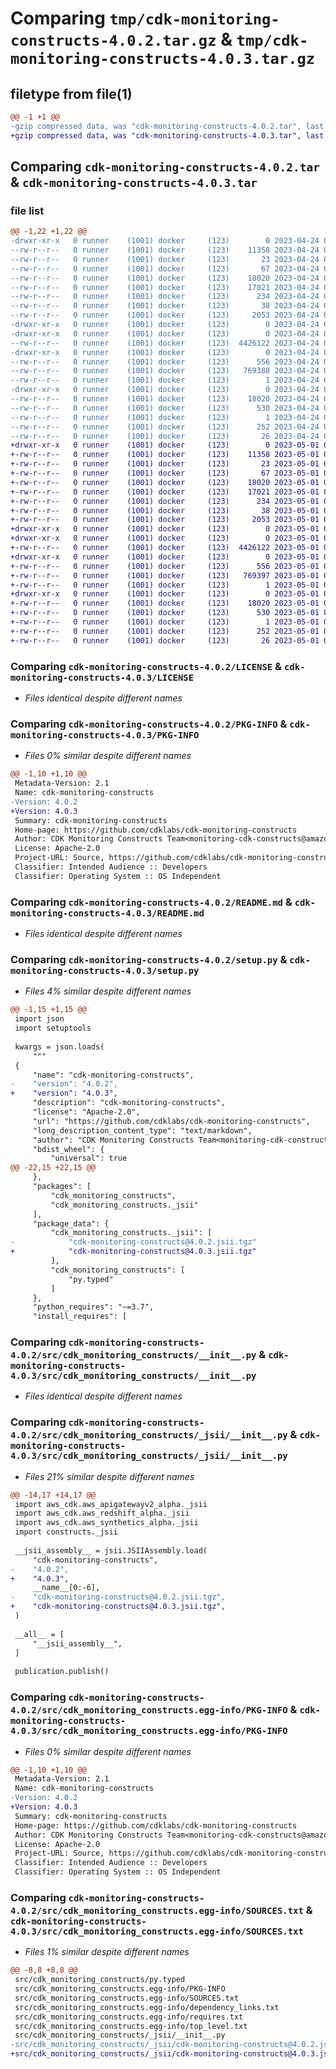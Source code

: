 # Comparing `tmp/cdk-monitoring-constructs-4.0.2.tar.gz` & `tmp/cdk-monitoring-constructs-4.0.3.tar.gz`

## filetype from file(1)

```diff
@@ -1 +1 @@
-gzip compressed data, was "cdk-monitoring-constructs-4.0.2.tar", last modified: Mon Apr 24 00:34:50 2023, max compression
+gzip compressed data, was "cdk-monitoring-constructs-4.0.3.tar", last modified: Mon May  1 00:36:17 2023, max compression
```

## Comparing `cdk-monitoring-constructs-4.0.2.tar` & `cdk-monitoring-constructs-4.0.3.tar`

### file list

```diff
@@ -1,22 +1,22 @@
-drwxr-xr-x   0 runner    (1001) docker     (123)        0 2023-04-24 00:34:50.382362 cdk-monitoring-constructs-4.0.2/
--rw-r--r--   0 runner    (1001) docker     (123)    11358 2023-04-24 00:34:37.000000 cdk-monitoring-constructs-4.0.2/LICENSE
--rw-r--r--   0 runner    (1001) docker     (123)       23 2023-04-24 00:34:37.000000 cdk-monitoring-constructs-4.0.2/MANIFEST.in
--rw-r--r--   0 runner    (1001) docker     (123)       67 2023-04-24 00:34:37.000000 cdk-monitoring-constructs-4.0.2/NOTICE
--rw-r--r--   0 runner    (1001) docker     (123)    18020 2023-04-24 00:34:50.382362 cdk-monitoring-constructs-4.0.2/PKG-INFO
--rw-r--r--   0 runner    (1001) docker     (123)    17021 2023-04-24 00:34:37.000000 cdk-monitoring-constructs-4.0.2/README.md
--rw-r--r--   0 runner    (1001) docker     (123)      234 2023-04-24 00:34:37.000000 cdk-monitoring-constructs-4.0.2/pyproject.toml
--rw-r--r--   0 runner    (1001) docker     (123)       38 2023-04-24 00:34:50.382362 cdk-monitoring-constructs-4.0.2/setup.cfg
--rw-r--r--   0 runner    (1001) docker     (123)     2053 2023-04-24 00:34:37.000000 cdk-monitoring-constructs-4.0.2/setup.py
-drwxr-xr-x   0 runner    (1001) docker     (123)        0 2023-04-24 00:34:50.374362 cdk-monitoring-constructs-4.0.2/src/
-drwxr-xr-x   0 runner    (1001) docker     (123)        0 2023-04-24 00:34:50.378363 cdk-monitoring-constructs-4.0.2/src/cdk_monitoring_constructs/
--rw-r--r--   0 runner    (1001) docker     (123)  4426122 2023-04-24 00:34:37.000000 cdk-monitoring-constructs-4.0.2/src/cdk_monitoring_constructs/__init__.py
-drwxr-xr-x   0 runner    (1001) docker     (123)        0 2023-04-24 00:34:50.382362 cdk-monitoring-constructs-4.0.2/src/cdk_monitoring_constructs/_jsii/
--rw-r--r--   0 runner    (1001) docker     (123)      556 2023-04-24 00:34:37.000000 cdk-monitoring-constructs-4.0.2/src/cdk_monitoring_constructs/_jsii/__init__.py
--rw-r--r--   0 runner    (1001) docker     (123)   769388 2023-04-24 00:34:37.000000 cdk-monitoring-constructs-4.0.2/src/cdk_monitoring_constructs/_jsii/cdk-monitoring-constructs@4.0.2.jsii.tgz
--rw-r--r--   0 runner    (1001) docker     (123)        1 2023-04-24 00:34:37.000000 cdk-monitoring-constructs-4.0.2/src/cdk_monitoring_constructs/py.typed
-drwxr-xr-x   0 runner    (1001) docker     (123)        0 2023-04-24 00:34:50.382362 cdk-monitoring-constructs-4.0.2/src/cdk_monitoring_constructs.egg-info/
--rw-r--r--   0 runner    (1001) docker     (123)    18020 2023-04-24 00:34:50.000000 cdk-monitoring-constructs-4.0.2/src/cdk_monitoring_constructs.egg-info/PKG-INFO
--rw-r--r--   0 runner    (1001) docker     (123)      530 2023-04-24 00:34:50.000000 cdk-monitoring-constructs-4.0.2/src/cdk_monitoring_constructs.egg-info/SOURCES.txt
--rw-r--r--   0 runner    (1001) docker     (123)        1 2023-04-24 00:34:50.000000 cdk-monitoring-constructs-4.0.2/src/cdk_monitoring_constructs.egg-info/dependency_links.txt
--rw-r--r--   0 runner    (1001) docker     (123)      252 2023-04-24 00:34:50.000000 cdk-monitoring-constructs-4.0.2/src/cdk_monitoring_constructs.egg-info/requires.txt
--rw-r--r--   0 runner    (1001) docker     (123)       26 2023-04-24 00:34:50.000000 cdk-monitoring-constructs-4.0.2/src/cdk_monitoring_constructs.egg-info/top_level.txt
+drwxr-xr-x   0 runner    (1001) docker     (123)        0 2023-05-01 00:36:17.460001 cdk-monitoring-constructs-4.0.3/
+-rw-r--r--   0 runner    (1001) docker     (123)    11358 2023-05-01 00:36:03.000000 cdk-monitoring-constructs-4.0.3/LICENSE
+-rw-r--r--   0 runner    (1001) docker     (123)       23 2023-05-01 00:36:03.000000 cdk-monitoring-constructs-4.0.3/MANIFEST.in
+-rw-r--r--   0 runner    (1001) docker     (123)       67 2023-05-01 00:36:03.000000 cdk-monitoring-constructs-4.0.3/NOTICE
+-rw-r--r--   0 runner    (1001) docker     (123)    18020 2023-05-01 00:36:17.460001 cdk-monitoring-constructs-4.0.3/PKG-INFO
+-rw-r--r--   0 runner    (1001) docker     (123)    17021 2023-05-01 00:36:03.000000 cdk-monitoring-constructs-4.0.3/README.md
+-rw-r--r--   0 runner    (1001) docker     (123)      234 2023-05-01 00:36:03.000000 cdk-monitoring-constructs-4.0.3/pyproject.toml
+-rw-r--r--   0 runner    (1001) docker     (123)       38 2023-05-01 00:36:17.460001 cdk-monitoring-constructs-4.0.3/setup.cfg
+-rw-r--r--   0 runner    (1001) docker     (123)     2053 2023-05-01 00:36:03.000000 cdk-monitoring-constructs-4.0.3/setup.py
+drwxr-xr-x   0 runner    (1001) docker     (123)        0 2023-05-01 00:36:17.452001 cdk-monitoring-constructs-4.0.3/src/
+drwxr-xr-x   0 runner    (1001) docker     (123)        0 2023-05-01 00:36:17.456001 cdk-monitoring-constructs-4.0.3/src/cdk_monitoring_constructs/
+-rw-r--r--   0 runner    (1001) docker     (123)  4426122 2023-05-01 00:36:03.000000 cdk-monitoring-constructs-4.0.3/src/cdk_monitoring_constructs/__init__.py
+drwxr-xr-x   0 runner    (1001) docker     (123)        0 2023-05-01 00:36:17.460001 cdk-monitoring-constructs-4.0.3/src/cdk_monitoring_constructs/_jsii/
+-rw-r--r--   0 runner    (1001) docker     (123)      556 2023-05-01 00:36:03.000000 cdk-monitoring-constructs-4.0.3/src/cdk_monitoring_constructs/_jsii/__init__.py
+-rw-r--r--   0 runner    (1001) docker     (123)   769397 2023-05-01 00:36:03.000000 cdk-monitoring-constructs-4.0.3/src/cdk_monitoring_constructs/_jsii/cdk-monitoring-constructs@4.0.3.jsii.tgz
+-rw-r--r--   0 runner    (1001) docker     (123)        1 2023-05-01 00:36:03.000000 cdk-monitoring-constructs-4.0.3/src/cdk_monitoring_constructs/py.typed
+drwxr-xr-x   0 runner    (1001) docker     (123)        0 2023-05-01 00:36:17.456001 cdk-monitoring-constructs-4.0.3/src/cdk_monitoring_constructs.egg-info/
+-rw-r--r--   0 runner    (1001) docker     (123)    18020 2023-05-01 00:36:17.000000 cdk-monitoring-constructs-4.0.3/src/cdk_monitoring_constructs.egg-info/PKG-INFO
+-rw-r--r--   0 runner    (1001) docker     (123)      530 2023-05-01 00:36:17.000000 cdk-monitoring-constructs-4.0.3/src/cdk_monitoring_constructs.egg-info/SOURCES.txt
+-rw-r--r--   0 runner    (1001) docker     (123)        1 2023-05-01 00:36:17.000000 cdk-monitoring-constructs-4.0.3/src/cdk_monitoring_constructs.egg-info/dependency_links.txt
+-rw-r--r--   0 runner    (1001) docker     (123)      252 2023-05-01 00:36:17.000000 cdk-monitoring-constructs-4.0.3/src/cdk_monitoring_constructs.egg-info/requires.txt
+-rw-r--r--   0 runner    (1001) docker     (123)       26 2023-05-01 00:36:17.000000 cdk-monitoring-constructs-4.0.3/src/cdk_monitoring_constructs.egg-info/top_level.txt
```

### Comparing `cdk-monitoring-constructs-4.0.2/LICENSE` & `cdk-monitoring-constructs-4.0.3/LICENSE`

 * *Files identical despite different names*

### Comparing `cdk-monitoring-constructs-4.0.2/PKG-INFO` & `cdk-monitoring-constructs-4.0.3/PKG-INFO`

 * *Files 0% similar despite different names*

```diff
@@ -1,10 +1,10 @@
 Metadata-Version: 2.1
 Name: cdk-monitoring-constructs
-Version: 4.0.2
+Version: 4.0.3
 Summary: cdk-monitoring-constructs
 Home-page: https://github.com/cdklabs/cdk-monitoring-constructs
 Author: CDK Monitoring Constructs Team<monitoring-cdk-constructs@amazon.com>
 License: Apache-2.0
 Project-URL: Source, https://github.com/cdklabs/cdk-monitoring-constructs
 Classifier: Intended Audience :: Developers
 Classifier: Operating System :: OS Independent
```

### Comparing `cdk-monitoring-constructs-4.0.2/README.md` & `cdk-monitoring-constructs-4.0.3/README.md`

 * *Files identical despite different names*

### Comparing `cdk-monitoring-constructs-4.0.2/setup.py` & `cdk-monitoring-constructs-4.0.3/setup.py`

 * *Files 4% similar despite different names*

```diff
@@ -1,15 +1,15 @@
 import json
 import setuptools
 
 kwargs = json.loads(
     """
 {
     "name": "cdk-monitoring-constructs",
-    "version": "4.0.2",
+    "version": "4.0.3",
     "description": "cdk-monitoring-constructs",
     "license": "Apache-2.0",
     "url": "https://github.com/cdklabs/cdk-monitoring-constructs",
     "long_description_content_type": "text/markdown",
     "author": "CDK Monitoring Constructs Team<monitoring-cdk-constructs@amazon.com>",
     "bdist_wheel": {
         "universal": true
@@ -22,15 +22,15 @@
     },
     "packages": [
         "cdk_monitoring_constructs",
         "cdk_monitoring_constructs._jsii"
     ],
     "package_data": {
         "cdk_monitoring_constructs._jsii": [
-            "cdk-monitoring-constructs@4.0.2.jsii.tgz"
+            "cdk-monitoring-constructs@4.0.3.jsii.tgz"
         ],
         "cdk_monitoring_constructs": [
             "py.typed"
         ]
     },
     "python_requires": "~=3.7",
     "install_requires": [
```

### Comparing `cdk-monitoring-constructs-4.0.2/src/cdk_monitoring_constructs/__init__.py` & `cdk-monitoring-constructs-4.0.3/src/cdk_monitoring_constructs/__init__.py`

 * *Files identical despite different names*

### Comparing `cdk-monitoring-constructs-4.0.2/src/cdk_monitoring_constructs/_jsii/__init__.py` & `cdk-monitoring-constructs-4.0.3/src/cdk_monitoring_constructs/_jsii/__init__.py`

 * *Files 21% similar despite different names*

```diff
@@ -14,17 +14,17 @@
 import aws_cdk.aws_apigatewayv2_alpha._jsii
 import aws_cdk.aws_redshift_alpha._jsii
 import aws_cdk.aws_synthetics_alpha._jsii
 import constructs._jsii
 
 __jsii_assembly__ = jsii.JSIIAssembly.load(
     "cdk-monitoring-constructs",
-    "4.0.2",
+    "4.0.3",
     __name__[0:-6],
-    "cdk-monitoring-constructs@4.0.2.jsii.tgz",
+    "cdk-monitoring-constructs@4.0.3.jsii.tgz",
 )
 
 __all__ = [
     "__jsii_assembly__",
 ]
 
 publication.publish()
```

### Comparing `cdk-monitoring-constructs-4.0.2/src/cdk_monitoring_constructs.egg-info/PKG-INFO` & `cdk-monitoring-constructs-4.0.3/src/cdk_monitoring_constructs.egg-info/PKG-INFO`

 * *Files 0% similar despite different names*

```diff
@@ -1,10 +1,10 @@
 Metadata-Version: 2.1
 Name: cdk-monitoring-constructs
-Version: 4.0.2
+Version: 4.0.3
 Summary: cdk-monitoring-constructs
 Home-page: https://github.com/cdklabs/cdk-monitoring-constructs
 Author: CDK Monitoring Constructs Team<monitoring-cdk-constructs@amazon.com>
 License: Apache-2.0
 Project-URL: Source, https://github.com/cdklabs/cdk-monitoring-constructs
 Classifier: Intended Audience :: Developers
 Classifier: Operating System :: OS Independent
```

### Comparing `cdk-monitoring-constructs-4.0.2/src/cdk_monitoring_constructs.egg-info/SOURCES.txt` & `cdk-monitoring-constructs-4.0.3/src/cdk_monitoring_constructs.egg-info/SOURCES.txt`

 * *Files 1% similar despite different names*

```diff
@@ -8,8 +8,8 @@
 src/cdk_monitoring_constructs/py.typed
 src/cdk_monitoring_constructs.egg-info/PKG-INFO
 src/cdk_monitoring_constructs.egg-info/SOURCES.txt
 src/cdk_monitoring_constructs.egg-info/dependency_links.txt
 src/cdk_monitoring_constructs.egg-info/requires.txt
 src/cdk_monitoring_constructs.egg-info/top_level.txt
 src/cdk_monitoring_constructs/_jsii/__init__.py
-src/cdk_monitoring_constructs/_jsii/cdk-monitoring-constructs@4.0.2.jsii.tgz
+src/cdk_monitoring_constructs/_jsii/cdk-monitoring-constructs@4.0.3.jsii.tgz
```

